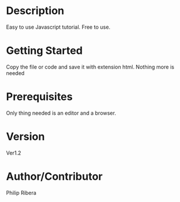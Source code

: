 # Description
Easy to use Javascript tutorial.
Free to use.

# Getting Started
Copy the file or code and save it with extension html. 
Nothing more is needed

# Prerequisites
Only thing needed is an editor and a browser.

# Version 
Ver1.2

# Author/Contributor
Philip Ribera

